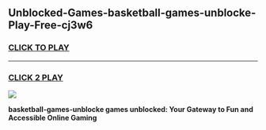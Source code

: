 
## Unblocked-Games-basketball-games-unblocke-Play-Free-cj3w6
<h3>
<a href="https://premium76.site?title=basketball-games-unblocke&ref=19M">CLICK TO PLAY</a></h3>
<hr>

<h3>
<a href="https://premium76.site?title=basketball-games-unblocke&ref=19M">CLICK 2 PLAY</a>
  
</h3>

<a href="https://premium76.site?title=basketball-games-unblocke&ref=19M"><img src="https://clearcache.store/games.png"></a>


**basketball-games-unblocke games unblocked: Your Gateway to Fun and Accessible Online Gaming**
